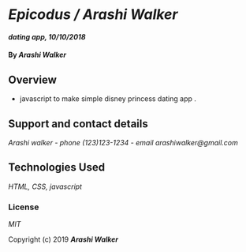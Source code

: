 # _Epicodus / Arashi Walker_

#### _dating app, 10/10/2018_

#### By _Arashi Walker_

## Overview

* javascript to make simple disney princess dating app .

## Support and contact details

_Arashi walker - phone (123)123-1234 - email arashiwalker@gmail.com_

## Technologies Used

_HTML,_ _CSS,_ _javascript_ 


### License

*MIT*

Copyright (c) 2019 **_Arashi Walker_**
